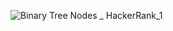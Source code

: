 ![Binary Tree Nodes _ HackerRank_1](https://github.com/tomalexsmith/SQL-Challenges/assets/95169394/365a90cc-2192-4662-b20a-119d55907125)
